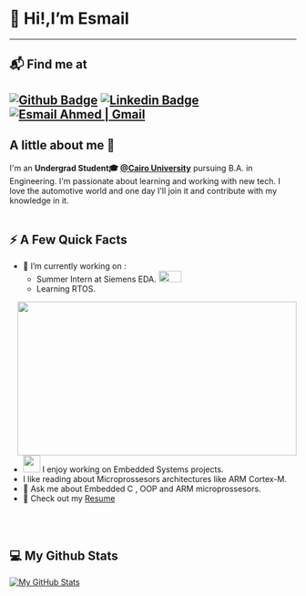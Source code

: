 # 👋 Hi!,I’m Esmail
----
## 📬 Find me at
[![Github Badge](http://img.shields.io/badge/-Github-black?style=flat-square&logo=github&link=https://github.com/EsmailAhmed22)](https://github.com/EsmailAhmed22) 
[![Linkedin Badge](https://img.shields.io/badge/-LinkedIn-blue?style=flat-square&logo=Linkedin&logoColor=white&link=https://www.linkedin.com/in/esmail-ahmed-6b5986193/)](https://www.linkedin.com/in/esmail-ahmed-6b5986193/)
<a href="mailto:esmailahmed27211@gmail.com">
  <img src="https://img.shields.io/badge/-Gmail-c14438?style=flat-square&logo=Gmail&logoColor=white&link=mailto:esmailahmed27211@gmail.com" alt="Esmail Ahmed | Gmail" />
</a>
----
## A little about me 👀
I'm an **Undergrad Student🎓 [@Cairo University](https://cu.edu.eg/Home)** pursuing B.A. in Engineering. I'm passionate about learning and working with new tech. 
I love the automotive world and one day I'll join it and contribute with my knowledge in it. <br/><br/>

## ⚡️ A Few Quick Facts

- 🔭 I’m currently working on :<br>
  * Summer Intern at Siemens EDA. <img src="https://1000logos.net/wp-content/uploads/2017/06/Siemens-Logo.png" width="40" height="20" /><br>
  * Learning RTOS.
<img width="490" height="270" src="https://media.giphy.com/media/9B8wYztAoe1zO/source.gif" align=right>

- <img src="https://media.giphy.com/media/WUlplcMpOCEmTGBtBW/giphy.gif" width="30">  I enjoy working on
 Embedded Systems projects.
- I like reading about Microprossesors architectures like ARM Cortex-M.
- 💬 Ask me about Embedded C , OOP and ARM microprossesors.
- 📙 Check out my [Resume](https://drive.google.com/file/d/1d_Sx9cXWPrRbqniWweofZZMl23fWiuq9/view?usp=sharing)
<br>
<br>

## 💻 My Github Stats
[![My GitHub Stats](https://github-readme-stats.vercel.app/api/?username=EsmailAhmed22&count_private=true&theme=tokyonight&showicons=true)](https://github.com/EsmailAhmed22?tab=repositories)
